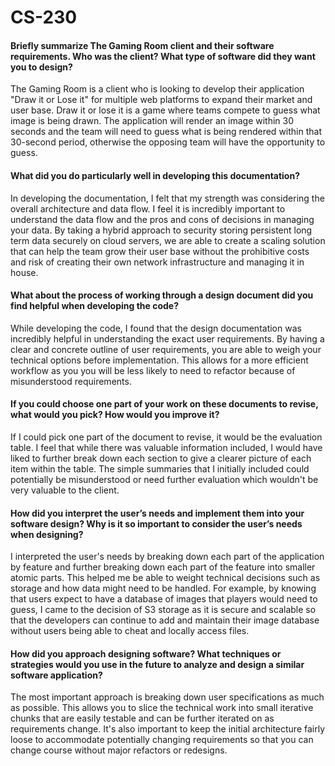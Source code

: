 # CS-230
#### Briefly summarize The Gaming Room client and their software requirements. Who was the client? What type of software did they want you to design?
The Gaming Room is a client who is looking to develop their application "Draw it or Lose it" for multiple web platforms to expand their market and user base. Draw it or lose it is a game where teams compete to guess what image is being drawn. The application will render an image within 30 seconds and the team will need to guess what is being rendered within that 30-second period, otherwise the opposing team will have the opportunity to guess.

#### What did you do particularly well in developing this documentation?
In developing the documentation, I felt that my strength was considering the overall architecture and data flow. I feel it is incredibly important to understand the data flow and the pros and cons of decisions in managing your data. By taking a hybrid approach to security storing persistent long term data securely on cloud servers, we are able to create a scaling solution that can help the team grow their user base without the prohibitive costs and risk of creating their own network infrastructure and managing it in house.

#### What about the process of working through a design document did you find helpful when developing the code?
While developing the code, I found that the design documentation was incredibly helpful in understanding the exact user requirements. By having a clear and concrete outline of user requirements, you are able to weigh your technical options before implementation. This allows for a more efficient workflow as you you will be less likely to need to refactor because of misunderstood requirements.

#### If you could choose one part of your work on these documents to revise, what would you pick? How would you improve it?
If I could pick one part of the document to revise, it would be the evaluation table. I feel that while there was valuable information included, I would have liked to further break down each section to give a clearer picture of each item within the table. The simple summaries that I initially included could potentially be misunderstood or need further evaluation which wouldn't be very valuable to the client.

#### How did you interpret the user’s needs and implement them into your software design? Why is it so important to consider the user’s needs when designing?
I interpreted the user's needs by breaking down each part of the application by feature and further breaking down each part of the feature into smaller atomic parts. This helped me be able to weight technical decisions such as storage and how data might need to be handled. For example, by knowing that users expect to have a database of images that players would need to guess, I came to the decision of S3 storage as it is secure and scalable so that the developers can continue to add and maintain their image database without users being able to cheat and locally access files.

#### How did you approach designing software? What techniques or strategies would you use in the future to analyze and design a similar software application?
The most important approach is breaking down user specifications as much as possible. This allows you to slice the technical work into small iterative chunks that are easily testable and can be further iterated on as requirements change. It's also important to keep the initial architecture fairly loose to accommodate potentially changing requirements so that you can change course without major refactors or redesigns.
